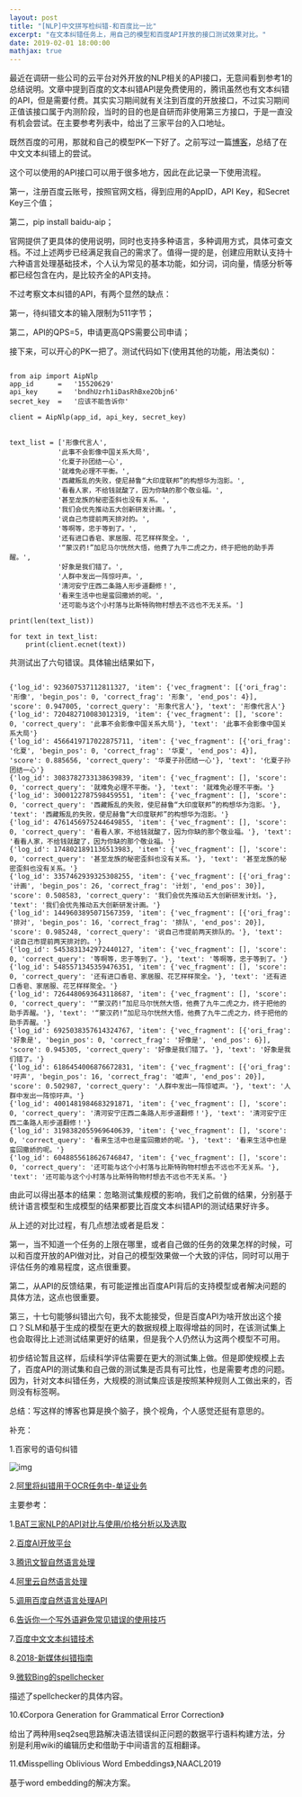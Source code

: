 ```yaml
---
layout: post
title: "[NLP]中文拼写检纠错-和百度比一比"
excerpt: "在文本纠错任务上，用自己的模型和百度API开放的接口测试效果对比。"
date: 2019-02-01 18:00:00
mathjax: true
---
```


最近在调研一些公司的云平台对外开放的NLP相关的API接口，无意间看到参考1的总结说明。文章中提到百度的文本纠错API是免费使用的，腾讯虽然也有文本纠错的API，但是需要付费。其实实习期间就有关注到百度的开放接口，不过实习期间正值该接口属于内测阶段，当时的目的也是自研而非使用第三方接口，于是一直没有机会尝试。在主要参考列表中，给出了三家平台的入口地址。

既然百度的可用，那就和自己的模型PK一下好了。之前写过一篇[博客](https://zhpmatrix.github.io/2018/12/17/chinese-spell-checker/)，总结了在中文文本纠错上的尝试。

这个可以使用的API接口可以用于很多地方，因此在此记录一下使用流程。

第一，注册百度云账号，按照官网文档，得到应用的AppID，API Key，和Secret Key三个值；

第二，pip install baidu-aip；

官网提供了更具体的使用说明，同时也支持多种语言，多种调用方式，具体可查文档。不过上述两步已经满足我自己的需求了。值得一提的是，创建应用默认支持十六种语言处理基础技术，个人认为常见的基本功能，如分词，词向量，情感分析等都已经包含在内，是比较齐全的API支持。

不过考察文本纠错的API，有两个显然的缺点：

第一，待纠错文本的输入限制为511字节；

第二，API的QPS=5，申请更高QPS需要公司申请；

接下来，可以开心的PK一把了。测试代码如下(使用其他的功能，用法类似)：

```

from aip import AipNlp
app_id      =   '15520629'
api_key     =   'bndhUzrh1iDasRhBxe2Objn6'
secret_key  =   '应该不能告诉你'

client = AipNlp(app_id, api_key, secret_key)


text_list = ['形像代言人',
            '此事不会影像中国关系大局',
            '化夏子孙团结一心',
            '就难免必理不平衡。',
            '西藏叛乱的失败，使尼赫鲁“大印度联邦”的构想华为泡影。',
            '看看人家，不给钱就酸了，因为你缺的那个敬业福。',
            '甚至龙族的秘密歪斜也没有关系。',
            '我们会优先推动五大创新研发计画。',
            '说自己市提前两天排对的。',
            '等啊等，忠于等到了。',
            '还有进口香皂、家居服、花艺样样聚全。',
            '“蒙汉药!”加尼马尔恍然大悟，他费了九牛二虎之力，终于把他的助手弄醒。',
            '好象是我们错了。',
            '人群中发出一阵惊吁声。',
            '清河安宁庄西二条路人形步道翻修！',
            '看来生活中也是蛮回撒娇的呢。',
            '还可能与这个小村落与比斯特购物村想去不远也不无关系。']

print(len(text_list))

for text in text_list:
    print(client.ecnet(text))

```

共测试出了六句错误。具体输出结果如下，

```

{'log_id': 923607537112811327, 'item': {'vec_fragment': [{'ori_frag': '形像', 'begin_pos': 0, 'correct_frag': '形象', 'end_pos': 4}], 'score': 0.947005, 'correct_query': '形象代言人'}, 'text': '形像代言人'}
{'log_id': 720482710083012319, 'item': {'vec_fragment': [], 'score': 0, 'correct_query': '此事不会影像中国关系大局'}, 'text': '此事不会影像中国关系大局'}
{'log_id': 4566419717022875711, 'item': {'vec_fragment': [{'ori_frag': '化夏', 'begin_pos': 0, 'correct_frag': '华夏', 'end_pos': 4}], 'score': 0.885656, 'correct_query': '华夏子孙团结一心'}, 'text': '化夏子孙团结一心'}
{'log_id': 3083782733138639839, 'item': {'vec_fragment': [], 'score': 0, 'correct_query': '就难免必理不平衡。'}, 'text': '就难免必理不平衡。'}
{'log_id': 3000122787598459551, 'item': {'vec_fragment': [], 'score': 0, 'correct_query': '西藏叛乱的失败，使尼赫鲁“大印度联邦”的构想华为泡影。'}, 'text': '西藏叛乱的失败，使尼赫鲁“大印度联邦”的构想华为泡影。'}
{'log_id': 4761456975244649855, 'item': {'vec_fragment': [], 'score': 0, 'correct_query': '看看人家，不给钱就酸了，因为你缺的那个敬业福。'}, 'text': '看看人家，不给钱就酸了，因为你缺的那个敬业福。'}
{'log_id': 1748021891136513983, 'item': {'vec_fragment': [], 'score': 0, 'correct_query': '甚至龙族的秘密歪斜也没有关系。'}, 'text': '甚至龙族的秘密歪斜也没有关系。'}
{'log_id': 3357462939325308255, 'item': {'vec_fragment': [{'ori_frag': '计画', 'begin_pos': 26, 'correct_frag': '计划', 'end_pos': 30}], 'score': 0.508583, 'correct_query': '我们会优先推动五大创新研发计划。'}, 'text': '我们会优先推动五大创新研发计画。'}
{'log_id': 1449603895071567359, 'item': {'vec_fragment': [{'ori_frag': '排对', 'begin_pos': 16, 'correct_frag': '排队', 'end_pos': 20}], 'score': 0.985248, 'correct_query': '说自己市提前两天排队的。'}, 'text': '说自己市提前两天排对的。'}
{'log_id': 5453831342972440127, 'item': {'vec_fragment': [], 'score': 0, 'correct_query': '等啊等，忠于等到了。'}, 'text': '等啊等，忠于等到了。'}
{'log_id': 5485571345359476351, 'item': {'vec_fragment': [], 'score': 0, 'correct_query': '还有进口香皂、家居服、花艺样样聚全。'}, 'text': '还有进口香皂、家居服、花艺样样聚全。'}
{'log_id': 7264480693643118687, 'item': {'vec_fragment': [], 'score': 0, 'correct_query': '“蒙汉药!”加尼马尔恍然大悟，他费了九牛二虎之力，终于把他的助手弄醒。'}, 'text': '“蒙汉药!”加尼马尔恍然大悟，他费了九牛二虎之力，终于把他的助手弄醒。'}
{'log_id': 6925038357614324767, 'item': {'vec_fragment': [{'ori_frag': '好象是', 'begin_pos': 0, 'correct_frag': '好像是', 'end_pos': 6}], 'score': 0.945305, 'correct_query': '好像是我们错了。'}, 'text': '好象是我们错了。'}
{'log_id': 6186454006876672831, 'item': {'vec_fragment': [{'ori_frag': '吁声', 'begin_pos': 16, 'correct_frag': '嘘声', 'end_pos': 20}], 'score': 0.502987, 'correct_query': '人群中发出一阵惊嘘声。'}, 'text': '人群中发出一阵惊吁声。'}
{'log_id': 4001481984683291871, 'item': {'vec_fragment': [], 'score': 0, 'correct_query': '清河安宁庄西二条路人形步道翻修！'}, 'text': '清河安宁庄西二条路人形步道翻修！'}
{'log_id': 3198382055969640639, 'item': {'vec_fragment': [], 'score': 0, 'correct_query': '看来生活中也是蛮回撒娇的呢。'}, 'text': '看来生活中也是蛮回撒娇的呢。'}
{'log_id': 6048855618626746847, 'item': {'vec_fragment': [], 'score': 0, 'correct_query': '还可能与这个小村落与比斯特购物村想去不远也不无关系。'}, 'text': '还可能与这个小村落与比斯特购物村想去不远也不无关系。'}

```

由此可以得出基本的结果：忽略测试集规模的影响，我们之前做的结果，分别基于统计语言模型和生成模型的结果都要比百度文本纠错API的测试结果好许多。

从上述的对比过程，有几点想法或者是启发：

第一，当不知道一个任务的上限在哪里，或者自己做的任务的效果怎样的时候，可以和百度开放的API做对比，对自己的模型效果做一个大致的评估，同时可以用于评估任务的难易程度，这点很重要。

第二，从API的反馈结果，有可能逆推出百度API背后的支持模型或者解决问题的具体方法，这点也很重要。

第三，十七句能够纠错出六句，我不太能接受，但是百度API为啥开放出这个接口？SLM和基于生成的模型在更大的数据规模上取得增益的同时，在该测试集上也会取得比上述测试结果更好的结果，但是我个人仍然认为这两个模型不可用。

初步结论暂且这样，后续科学评估需要在更大的测试集上做。但是即使规模上去了，百度API的测试集和自己做的测试集是否具有可比性，也是需要考虑的问题。因为，针对文本纠错任务，大规模的测试集应该是按照某种规则人工做出来的，否则没有标签啊。

总结：写这样的博客也算是换个脑子，换个视角，个人感觉还挺有意思的。

补充：

1.百家号的语句纠错

![img](http://wx1.sinaimg.cn/mw690/aba7d18bly1g1ak929kjgj21400u04qq.jpg)

2.[阿里将纠错用于OCR任务中-单证业务](https://102.alibaba.com/detail?id=223)


主要参考：

1.[BAT三家NLP的API对比与使用/价格分析以及选取](https://ptorch.com/news/178.html)

2.[百度AI开放平台](http://ai.baidu.com/docs#/NLP-API/57b9b630)

3.[腾讯文智自然语言处理](https://cloud.tencent.com/document/product/271/2050)

4.[阿里云自然语言处理](https://help.aliyun.com/product/60058.html)

5.[调用百度自然语言处理API](https://blog.csdn.net/yang_daxia/article/details/86028619)

6.[告诉你一个写外语避免常见错误的使用技巧](https://liweinlp.com/?p=5000)

7.[百度中文文本纠错技术](https://mp.weixin.qq.com/s?__biz=MzU1NTMyOTI4Mw==&mid=2247488610&idx=1&sn=c8793392f789ba5c39a9e8a4d7c6beac&chksm=fbd4a60ecca32f184b19aac505aeb10b282cb12ff6b84b712e4038d856ed21d4cb6064546a9e&mpshare=1&scene=23&srcid=03064sSimcEBAnYxk9ZsG5By%23rd)

8.[2018-新媒体纠错指南](https://mp.weixin.qq.com/s?__biz=MzU3NzUzNjg2MA==&mid=2247483741&idx=2&sn=6fc2b06fca519bcd127eb4938388c6ef&chksm=fd02576eca75de780d2e3cd3a59c39b257eccf85525da83febbab7fe239461da2c6ce7a9615e&mpshare=1&scene=23&srcid=0428Dfx3CtCUMe21q1GyyKTl%23rd)

9.[微软Bing的spellchecker](https://azure.microsoft.com/zh-cn/services/cognitive-services/spell-check/)

描述了spellchecker的具体内容。

10.《Corpora Generation for Grammatical Error Correction》

给出了两种用seq2seq思路解决语法错误纠正问题的数据平行语料构建方法，分别是利用wiki的编辑历史和借助于中间语言的互相翻译。

11.《Misspelling Oblivious Word Embeddings》,NAACL2019

基于word embedding的解决方案。








